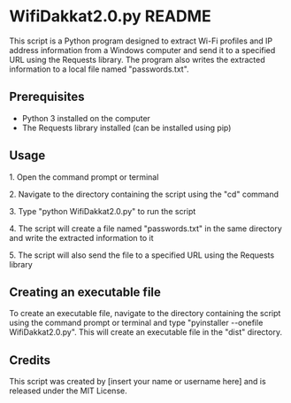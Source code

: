 <!DOCTYPE html>
<html>
<head>
	<title>README - WifiDakkat2.0.py</title>
</head>
<body>
	<h1>WifiDakkat2.0.py README</h1>
	<p>This script is a Python program designed to extract Wi-Fi profiles and IP address information from a Windows computer and send it to a specified URL using the Requests library. The program also writes the extracted information to a local file named "passwords.txt".</p>
	<h2>Prerequisites</h2>
	<ul>
		<li>Python 3 installed on the computer</li>
		<li>The Requests library installed (can be installed using pip)</li>
	</ul>
	<h2>Usage</h2>
	<p>1. Open the command prompt or terminal</p>
	<p>2. Navigate to the directory containing the script using the "cd" command</p>
	<p>3. Type "python WifiDakkat2.0.py" to run the script</p>
	<p>4. The script will create a file named "passwords.txt" in the same directory and write the extracted information to it</p>
	<p>5. The script will also send the file to a specified URL using the Requests library</p>
	<h2>Creating an executable file</h2>
	<p>To create an executable file, navigate to the directory containing the script using the command prompt or terminal and type "pyinstaller --onefile WifiDakkat2.0.py". This will create an executable file in the "dist" directory.</p>
	<h2>Credits</h2>
	<p>This script was created by [insert your name or username here] and is released under the MIT License.</p>
</body>
</html>
